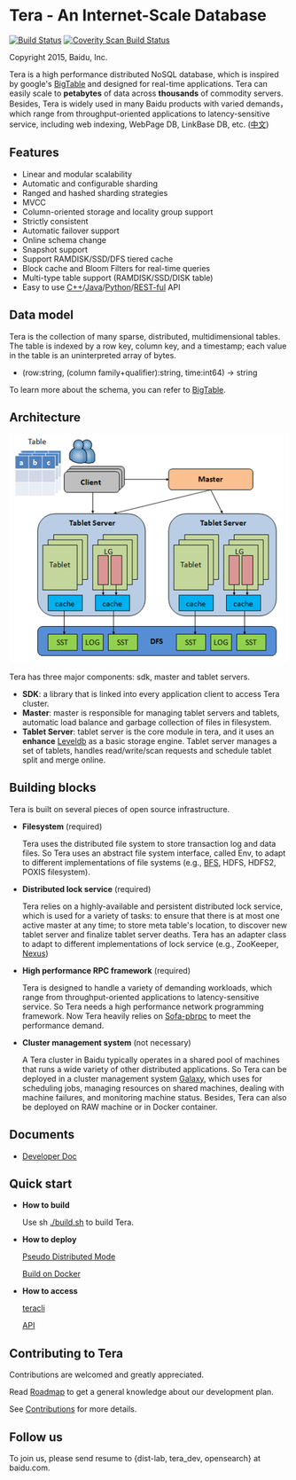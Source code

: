 # Tera - An Internet-Scale Database

[![Build Status](https://travis-ci.org/baidu/tera.svg?branch=master)](https://travis-ci.org/baidu/tera)
[![Coverity Scan Build Status](https://scan.coverity.com/projects/10959/badge.svg)](https://scan.coverity.com/projects/tera)

Copyright 2015, Baidu, Inc.

Tera is a high performance distributed NoSQL database, which is inspired by google's [BigTable](http://static.googleusercontent.com/media/research.google.com/zh-CN//archive/bigtable-osdi06.pdf) and designed for real-time applications. Tera can easily scale to __petabytes__ of data across __thousands__ of commodity servers. Besides, Tera is widely used in many Baidu products with varied demands，which range from throughput-oriented applications to latency-sensitive service, including web indexing, WebPage DB, LinkBase DB, etc. ([中文](readme-cn.md))

## Features

* Linear and modular scalability
* Automatic and configurable sharding
* Ranged and hashed sharding strategies
* MVCC
* Column-oriented storage and locality group support
* Strictly consistent
* Automatic failover support
* Online schema change
* Snapshot support
* Support RAMDISK/SSD/DFS tiered cache
* Block cache and Bloom Filters for real-time queries
* Multi-type table support (RAMDISK/SSD/DISK table)
* Easy to use [C++](doc/en/sdk_guide.md)/[Java](doc/en/sdk_guide_java.md)/[Python](doc/en/sdk_guide_python.md)/[REST-ful](doc/en/sdk_guide_http.md) API

## Data model

Tera is the collection of many sparse, distributed, multidimensional tables. The table is indexed by a row key, column key, and a timestamp; each value in the table is an uninterpreted array of bytes.

* (row:string, (column family+qualifier):string, time:int64) → string

To learn more about the schema, you can refer to [BigTable](http://static.googleusercontent.com/media/research.google.com/zh-CN//archive/bigtable-osdi06.pdf).

## Architecture

![架构图](resources/images/arch.png)

Tera has three major components: sdk, master and tablet servers.

- __SDK__: a library that is linked into every application client to access Tera cluster.
- __Master__: master is responsible for managing tablet servers and tablets, automatic load balance and garbage collection of files in filesystem.
- __Tablet Server__: tablet server is the core module in tera, and it uses an __enhance__ [Leveldb](https://github.com/google/leveldb) as a basic storage engine. Tablet server manages a set of tablets, handles read/write/scan requests and schedule tablet split and merge online.

## Building blocks
Tera is built on several pieces of open source infrastructure.

- __Filesystem__ (required)

	Tera uses the distributed file system to store transaction log and data files. So Tera uses an abstract file system interface, called Env, to adapt to different implementations of file systems (e.g., [BFS](https://github.com/baidu/bfs), HDFS, HDFS2, POXIS filesystem).

- __Distributed lock service__ (required)

	Tera relies on a highly-available and persistent distributed lock service, which is used for a variety of tasks: to ensure that there is at most one active master at any time; to store meta table's location, to discover new tablet server and finalize tablet server deaths. Tera has an adapter class to adapt to different implementations of lock service (e.g., ZooKeeper, [Nexus](https://github.com/baidu/ins))

- __High performance RPC framework__ (required)

	Tera is designed to handle a variety of demanding workloads, which range from throughput-oriented applications to latency-sensitive service. So Tera needs a high performance network programming framework. Now Tera heavily relies on [Sofa-pbrpc](https://github.com/baidu/sofa-pbrpc/) to meet the performance demand.

- __Cluster management system__ (not necessary)

	A Tera cluster in Baidu typically operates in a shared pool of machines
that runs a wide variety of other distributed applications. So Tera can be deployed in a cluster management system [Galaxy](https://github.com/baidu/galaxy), which uses for scheduling jobs, managing resources on shared machines, dealing with machine failures, and monitoring machine status. Besides, Tera can also be deployed on RAW machine or in Docker container.

## Documents

* [Developer Doc](doc/en/README.md)

## Quick start
* __How to build__

	Use sh [./build.sh](BUILD) to build Tera.

* __How to deploy__

	[Pseudo Distributed Mode](doc/en/onebox.md)

	[Build on Docker](example/docker)

* __How to access__

	[teracli](doc/en/teracli.md)

	[API](doc/en/sdk_guide.md)

## Contributing to Tera
Contributions are welcomed and greatly appreciated.

Read [Roadmap](doc/en/roadmap.md) to get a general knowledge about our development plan.

See [Contributions](doc/en/contributor.md) for more details.

## Follow us
To join us, please send resume to {dist-lab, tera_dev, opensearch} at baidu.com.


